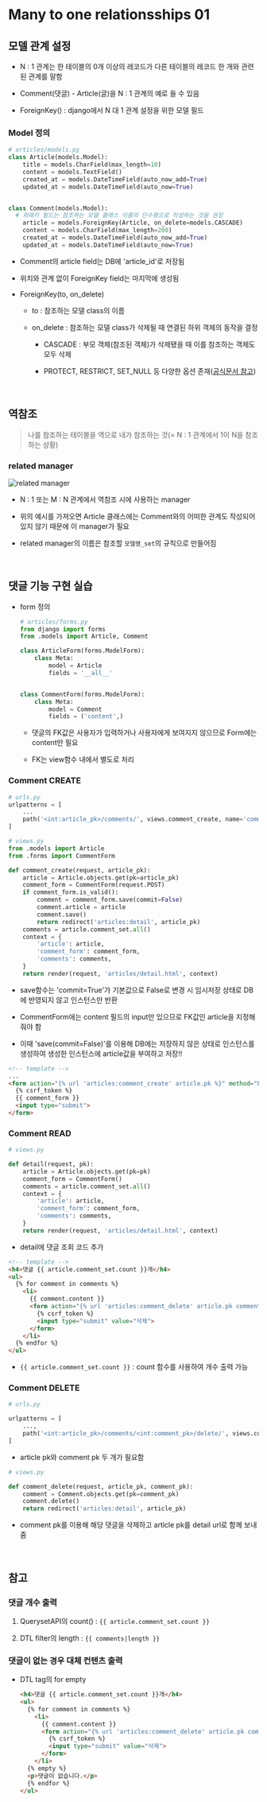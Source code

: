 # Many to one relationsships 01

## 모델 관계 설정

- N : 1 관계는 한 테이블의 0개 이상의 레코드가 다른 테이블의 레코드 한 개와 관련된 관계를 말함

- Comment(댓글) - Article(글)을 N : 1 관계의 예로 들 수 있음

- ForeignKey() : django에서 N 대 1 관계 설정을 위한 모델 필드

### Model 정의
```python
# articles/models.py
class Article(models.Model):
    title = models.CharField(max_length=10)
    content = models.TextField()
    created_at = models.DateTimeField(auto_now_add=True)
    updated_at = models.DateTimeField(auto_now=True)


class Comment(models.Model):
  # 외래키 필드는 참조하는 모델 클래스 이름의 단수형으로 작성하는 것을 권장
    article = models.ForeignKey(Article, on_delete=models.CASCADE)
    content = models.CharField(max_length=200)
    created_at = models.DateTimeField(auto_now_add=True)
    updated_at = models.DateTimeField(auto_now=True)
```
- Comment의 article field는 DB에 'article_id'로 저장됨

- 위치와 관계 없이 ForeignKey field는 마지막에 생성됨

- ForeignKey(to, on_delete)
  - to : 참조하는 모델 class의 이름

  - on_delete : 참조하는 모델 class가 삭제될 때 연결된 하위 객체의 동작을 결정
    - CASCADE : 부모 객체(참조된 객체)가 삭제됐을 때 이를 참조하는 객체도 모두 삭제

    - PROTECT, RESTRICT, SET_NULL 등 다양한 옵션 존재([공식문서 참고](https://docs.djangoproject.com/en/3.2/ref/models/fields/#arguments))


<br>

## 역참조

> 나를 참조하는 테이블을 역으로 내가 참조하는 것(= N : 1 관계에서 1이 N을 참조하는 상황)

### related manager
![related manager](../image/related_manager.jpg)

- N : 1 또는 M : N 관계에서 역참조 시에 사용하는 manager

- 위의 예시를 가져오면 Article 클래스에는 Comment와의 어떠한 관계도 작성되어있지 않기 때문에 이 manager가 필요

- related manager의 이름은 참조할 `모델명_set`의 규칙으로 만들어짐



<br>

## 댓글 기능 구현 실습

- form 정의
  ```python
  # articles/forms.py
  from django import forms
  from .models import Article, Comment

  class ArticleForm(forms.ModelForm):
      class Meta:
          model = Article
          fields = '__all__'


  class CommentForm(forms.ModelForm):
      class Meta:
          model = Comment
          fields = ('content',)
  ```
  - 댓글의 FK값은 사용자가 입력하거나 사용자에게 보여지지 않으므로 Form에는 content만 필요

  - FK는 view함수 내에서 별도로 처리

### Comment CREATE

```python
# urls.py
urlpatterns = [
    ...
    path('<int:article_pk>/comments/', views.comment_create, name='comment_create'),
]
```
```python
# views.py
from .models import Article
from .forms import CommentForm

def comment_create(request, article_pk):
    article = Article.objects.get(pk=article_pk)
    comment_form = CommentForm(request.POST)
    if comment_form.is_valid():
        comment = comment_form.save(commit=False)
        comment.article = article
        comment.save()
        return redirect('articles:detail', article_pk)
    comments = article.comment_set.all()
    context = {
        'article': article,
        'comment_form': comment_form,
        'comments': comments,
    }
    return render(request, 'articles/detail.html', context)
```
- save함수는 'commit=True'가 기본값으로 False로 변경 시 임시저장 상태로 DB에 반영되지 않고 인스턴스만 반환

- CommentForm에는 content 필드의 input만 있으므로 FK값인 article을 지정해줘야 함

- 이때 'save(commit=False)'를 이용해 DB에는 저장하지 않은 상태로 인스턴스를 생성하여 생성한 인스턴스에 article값을 부여하고 저장!!

```html
<!-- template -->
...
<form action="{% url 'articles:comment_create' article.pk %}" method="POST">
  {% csrf_token %}
  {{ comment_form }}
  <input type="submit">
</form>
```

### Comment READ
```python
# views.py

def detail(request, pk):
    article = Article.objects.get(pk=pk)
    comment_form = CommentForm()
    comments = article.comment_set.all()
    context = {
        'article': article,
        'comment_form': comment_form,
        'comments': comments,
    }
    return render(request, 'articles/detail.html', context)
```
- detail에 댓글 조회 코드 추가

```html
<!-- template -->
<h4>댓글 {{ article.comment_set.count }}개</h4>
<ul>
  {% for comment in comments %}
    <li>
      {{ comment.content }}
      <form action="{% url 'articles:comment_delete' article.pk comment.pk %}" method="POST">
        {% csrf_token %}
        <input type="submit" value="삭제">
      </form>
    </li>
  {% endfor %}
</ul>
```
- `{{ article.comment_set.count }}` : count 함수를 사용하여 개수 출력 가능


### Comment DELETE
```python
# urls.py

urlpatterns = [
    ...,
    path('<int:article_pk>/comments/<int:comment_pk>/delete/', views.comment_delete, name='comment_delete'),
]
```
- article pk와 comment pk 두 개가 필요함

```python
# views.py

def comment_delete(request, article_pk, comment_pk):
    comment = Comment.objects.get(pk=comment_pk)
    comment.delete()
    return redirect('articles:detail', article_pk)
```
- comment pk를 이용해 해당 댓글을 삭제하고 article pk를 detail url로 함께 보내줌

<br>

## 참고

### 댓글 개수 출력
1. QuerysetAPI의 count() : `{{ article.comment_set.count }}`

2. DTL filter의 length : `{{ comments|length }}`


### 댓글이 없는 경우 대체 컨텐츠 출력
- DTL tag의 for empty
  ```html
  <h4>댓글 {{ article.comment_set.count }}개</h4>
  <ul>
    {% for comment in comments %}
      <li>
        {{ comment.content }}
        <form action="{% url 'articles:comment_delete' article.pk comment.pk %}" method="POST">
          {% csrf_token %}
          <input type="submit" value="삭제">
        </form>
      </li>
    {% empty %}
    <p>댓글이 없습니다.</p>
    {% endfor %}
  </ul>
  ```
